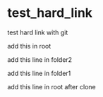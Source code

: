 # test_hard_link
test hard link with git

add this in root

add this line in folder2

add this line in folder1

add this line in root after clone
